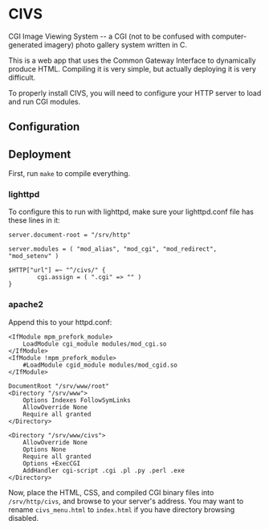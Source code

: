 # CIVS
CGI Image Viewing System -- a CGI (not to be confused with computer-generated 
imagery) photo gallery system written in C.

This is a web app that uses the Common Gateway Interface to dynamically
produce HTML. Compiling it is very simple, but actually deploying it is very
difficult. 

To properly install CIVS, you will need to configure your HTTP server to 
load and run CGI modules.

## Configuration


## Deployment 
First, run `make` to compile everything.

### lighttpd

To configure this to run with lighttpd, make sure your lighttpd.conf file has
these lines in it:

```
server.document-root = "/srv/http"

server.modules = ( "mod_alias", "mod_cgi", "mod_redirect", "mod_setenv" )

$HTTP["url"] =~ "^/civs/" {
        cgi.assign = ( ".cgi" => "" )
}
```

### apache2

Append this to your httpd.conf:

```
<IfModule mpm_prefork_module>
    LoadModule cgi_module modules/mod_cgi.so
</IfModule>
<IfModule !mpm_prefork_module>
    #LoadModule cgid_module modules/mod_cgid.so
</IfModule>

DocumentRoot "/srv/www/root"
<Directory "/srv/www">
    Options Indexes FollowSymLinks
    AllowOverride None
    Require all granted
</Directory>

<Directory "/srv/www/civs">
    AllowOverride None
    Options None
    Require all granted
    Options +ExecCGI
    AddHandler cgi-script .cgi .pl .py .perl .exe
</Directory>
```

Now, place the HTML, CSS, and compiled CGI binary files into `/srv/http/civs`,
and browse to your server's address. You may want to rename `civs_menu.html` to
`index.html` if you have directory browsing disabled.

